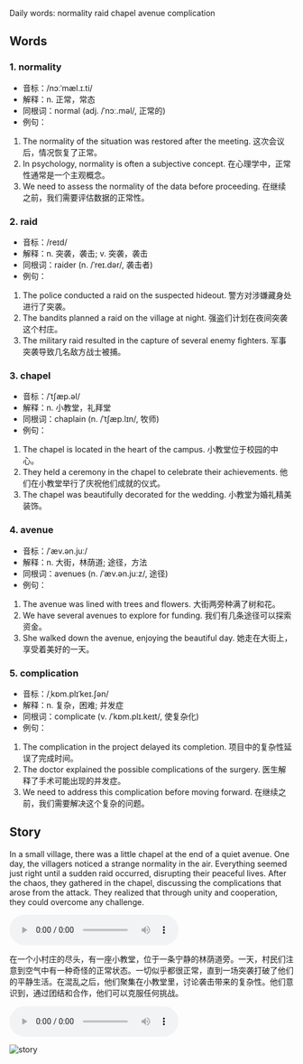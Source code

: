 Daily words: normality raid chapel avenue complication

## Words
### 1. normality
- 音标：/nɔːˈmæl.ɪ.ti/ <span style="cursor: pointer;" onclick="document.getElementById('audio-player-1').play()"><i class="fas fa-volume-up"></i></span>
<audio id="audio-player-1" src="audios/words/normality.mp3" style="display:none;"></audio>
- 解释：n. 正常，常态
- 同根词：normal (adj. /ˈnɔː.məl/, 正常的)
- 例句：
1. The normality of the situation was restored after the meeting.
这次会议后，情况恢复了正常。  
2. In psychology, normality is often a subjective concept.
在心理学中，正常性通常是一个主观概念。  
3. We need to assess the normality of the data before proceeding.
在继续之前，我们需要评估数据的正常性。

### 2. raid
- 音标：/reɪd/ <span style="cursor: pointer;" onclick="document.getElementById('audio-player-2').play()"><i class="fas fa-volume-up"></i></span>
<audio id="audio-player-2" src="audios/words/raid.mp3" style="display:none;"></audio>
- 解释：n. 突袭，袭击; v. 突袭，袭击
- 同根词：raider (n. /ˈreɪ.dər/, 袭击者)
- 例句：
1. The police conducted a raid on the suspected hideout.
警方对涉嫌藏身处进行了突袭。  
2. The bandits planned a raid on the village at night.
强盗们计划在夜间突袭这个村庄。  
3. The military raid resulted in the capture of several enemy fighters.
军事突袭导致几名敌方战士被捕。

### 3. chapel
- 音标：/ˈtʃæp.əl/ <span style="cursor: pointer;" onclick="document.getElementById('audio-player-3').play()"><i class="fas fa-volume-up"></i></span>
<audio id="audio-player-3" src="audios/words/chapel.mp3" style="display:none;"></audio>
- 解释：n. 小教堂，礼拜堂
- 同根词：chaplain (n. /ˈtʃæp.lɪn/, 牧师)
- 例句：
1. The chapel is located in the heart of the campus.
小教堂位于校园的中心。  
2. They held a ceremony in the chapel to celebrate their achievements.
他们在小教堂举行了庆祝他们成就的仪式。  
3. The chapel was beautifully decorated for the wedding.
小教堂为婚礼精美装饰。

### 4. avenue
- 音标：/ˈæv.ən.juː/ <span style="cursor: pointer;" onclick="document.getElementById('audio-player-4').play()"><i class="fas fa-volume-up"></i></span>
<audio id="audio-player-4" src="audios/words/avenue.mp3" style="display:none;"></audio>
- 解释：n. 大街，林荫道; 途径，方法
- 同根词：avenues (n. /ˈæv.ən.juːz/, 途径)
- 例句：
1. The avenue was lined with trees and flowers.
大街两旁种满了树和花。  
2. We have several avenues to explore for funding.
我们有几条途径可以探索资金。  
3. She walked down the avenue, enjoying the beautiful day.
她走在大街上，享受着美好的一天。

### 5. complication
- 音标：/ˌkɒm.plɪˈkeɪ.ʃən/ <span style="cursor: pointer;" onclick="document.getElementById('audio-player-5').play()"><i class="fas fa-volume-up"></i></span>
<audio id="audio-player-5" src="audios/words/complication.mp3" style="display:none;"></audio>
- 解释：n. 复杂，困难; 并发症
- 同根词：complicate (v. /ˈkɒm.plɪ.keɪt/, 使复杂化)
- 例句：
1. The complication in the project delayed its completion.
项目中的复杂性延误了完成时间。  
2. The doctor explained the possible complications of the surgery.
医生解释了手术可能出现的并发症。  
3. We need to address this complication before moving forward.
在继续之前，我们需要解决这个复杂的问题。

## Story
In a small village, there was a little chapel at the end of a quiet avenue. One day, the villagers noticed a strange normality in the air. Everything seemed just right until a sudden raid occurred, disrupting their peaceful lives. After the chaos, they gathered in the chapel, discussing the complications that arose from the attack. They realized that through unity and cooperation, they could overcome any challenge.

<audio controls>
  <source src="https://files.dwong.top/story/2024-10-29-english.mp3" type="audio/mpeg">
  你的浏览器不支持音频元素。
</audio>
  

在一个小村庄的尽头，有一座小教堂，位于一条宁静的林荫道旁。一天，村民们注意到空气中有一种奇怪的正常状态。一切似乎都很正常，直到一场突袭打破了他们的平静生活。在混乱之后，他们聚集在小教堂里，讨论袭击带来的复杂性。他们意识到，通过团结和合作，他们可以克服任何挑战。

<audio controls>
  <source src="https://files.dwong.top/story/2024-10-29-chinese.mp3" type="audio/mpeg">
  你的浏览器不支持音频元素。
</audio>
  

![story](https://files.dwong.top/images/2024-10-29.png)

